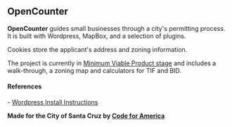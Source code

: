 <h2>OpenCounter</h2>

<b>OpenCounter</b> guides small businesses through a city's permitting process. It is built with Wordpress, MapBox, and a selection of plugins.

Cookies store the applicant's address and zoning information.

The project is currently in <a href="http://en.wikipedia.org/wiki/Minimum_viable_product">Minimum Viable Product stage</a> and includes a walk-through, a zoning map and calculators for TIF and BID.

<h4>References</h4>
- <a href="http://codex.wordpress.org/Installing_WordPress">Wordpress Install Instructions</a>

<strong>Made for the City of Santa Cruz by <a href="http://codeforamerica.org">Code for America</a></strong>
